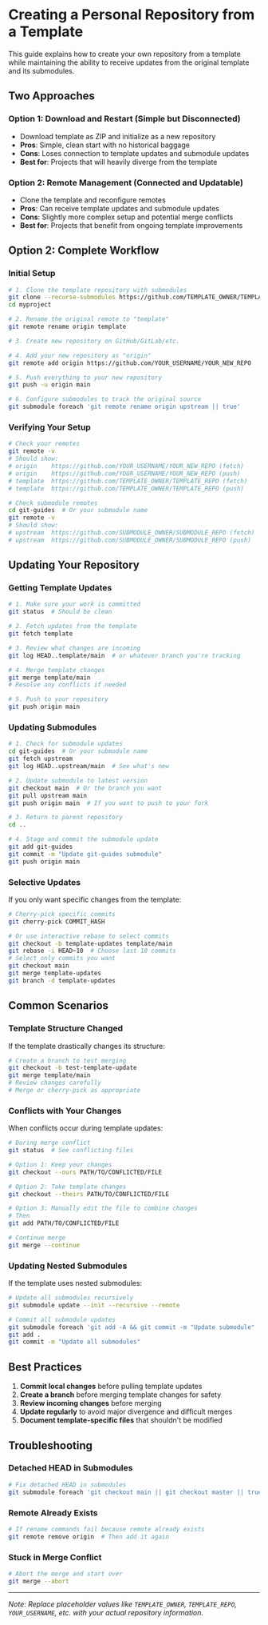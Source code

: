 # Creating a Personal Repository from a Template

This guide explains how to create your own repository from a template while maintaining the ability to receive updates from the original template and its submodules.

## Two Approaches

### Option 1: Download and Restart (Simple but Disconnected)
- Download template as ZIP and initialize as a new repository
- **Pros**: Simple, clean start with no historical baggage
- **Cons**: Loses connection to template updates and submodule updates
- **Best for**: Projects that will heavily diverge from the template

### Option 2: Remote Management (Connected and Updatable)
- Clone the template and reconfigure remotes
- **Pros**: Can receive template updates and submodule updates
- **Cons**: Slightly more complex setup and potential merge conflicts
- **Best for**: Projects that benefit from ongoing template improvements

## Option 2: Complete Workflow

### Initial Setup

```bash
# 1. Clone the template repository with submodules
git clone --recurse-submodules https://github.com/TEMPLATE_OWNER/TEMPLATE_REPO myproject
cd myproject

# 2. Rename the original remote to "template"
git remote rename origin template

# 3. Create new repository on GitHub/GitLab/etc.

# 4. Add your new repository as "origin"
git remote add origin https://github.com/YOUR_USERNAME/YOUR_NEW_REPO

# 5. Push everything to your new repository
git push -u origin main

# 6. Configure submodules to track the original source
git submodule foreach 'git remote rename origin upstream || true'
```

### Verifying Your Setup

```bash
# Check your remotes
git remote -v
# Should show:
# origin    https://github.com/YOUR_USERNAME/YOUR_NEW_REPO (fetch)
# origin    https://github.com/YOUR_USERNAME/YOUR_NEW_REPO (push)
# template  https://github.com/TEMPLATE_OWNER/TEMPLATE_REPO (fetch)
# template  https://github.com/TEMPLATE_OWNER/TEMPLATE_REPO (push)

# Check submodule remotes
cd git-guides  # Or your submodule name
git remote -v
# Should show:
# upstream  https://github.com/SUBMODULE_OWNER/SUBMODULE_REPO (fetch)
# upstream  https://github.com/SUBMODULE_OWNER/SUBMODULE_REPO (push)
```

## Updating Your Repository

### Getting Template Updates

```bash
# 1. Make sure your work is committed
git status  # Should be clean

# 2. Fetch updates from the template
git fetch template

# 3. Review what changes are incoming
git log HEAD..template/main  # or whatever branch you're tracking

# 4. Merge template changes
git merge template/main
# Resolve any conflicts if needed

# 5. Push to your repository
git push origin main
```

### Updating Submodules

```bash
# 1. Check for submodule updates
cd git-guides  # Or your submodule name
git fetch upstream
git log HEAD..upstream/main  # See what's new

# 2. Update submodule to latest version
git checkout main  # Or the branch you want
git pull upstream main
git push origin main  # If you want to push to your fork

# 3. Return to parent repository
cd ..

# 4. Stage and commit the submodule update
git add git-guides
git commit -m "Update git-guides submodule"
git push origin main
```

### Selective Updates

If you only want specific changes from the template:

```bash
# Cherry-pick specific commits
git cherry-pick COMMIT_HASH

# Or use interactive rebase to select commits
git checkout -b template-updates template/main
git rebase -i HEAD~10  # Choose last 10 commits
# Select only commits you want
git checkout main
git merge template-updates
git branch -d template-updates
```

## Common Scenarios

### Template Structure Changed

If the template drastically changes its structure:

```bash
# Create a branch to test merging
git checkout -b test-template-update
git merge template/main
# Review changes carefully
# Merge or cherry-pick as appropriate
```

### Conflicts with Your Changes

When conflicts occur during template updates:

```bash
# During merge conflict
git status  # See conflicting files

# Option 1: Keep your changes
git checkout --ours PATH/TO/CONFLICTED/FILE

# Option 2: Take template changes
git checkout --theirs PATH/TO/CONFLICTED/FILE

# Option 3: Manually edit the file to combine changes
# Then
git add PATH/TO/CONFLICTED/FILE

# Continue merge
git merge --continue
```

### Updating Nested Submodules

If the template uses nested submodules:

```bash
# Update all submodules recursively
git submodule update --init --recursive --remote

# Commit all submodule updates
git submodule foreach 'git add -A && git commit -m "Update submodule" || true'
git add .
git commit -m "Update all submodules"
```

## Best Practices

1. **Commit local changes** before pulling template updates
2. **Create a branch** before merging template changes for safety
3. **Review incoming changes** before merging
4. **Update regularly** to avoid major divergence and difficult merges
5. **Document template-specific files** that shouldn't be modified

## Troubleshooting

### Detached HEAD in Submodules

```bash
# Fix detached HEAD in submodules
git submodule foreach 'git checkout main || git checkout master || true'
```

### Remote Already Exists

```bash
# If rename commands fail because remote already exists
git remote remove origin  # Then add it again
```

### Stuck in Merge Conflict

```bash
# Abort the merge and start over
git merge --abort
```

---
*Note: Replace placeholder values like `TEMPLATE_OWNER`, `TEMPLATE_REPO`, `YOUR_USERNAME`, etc. with your actual repository information.*
